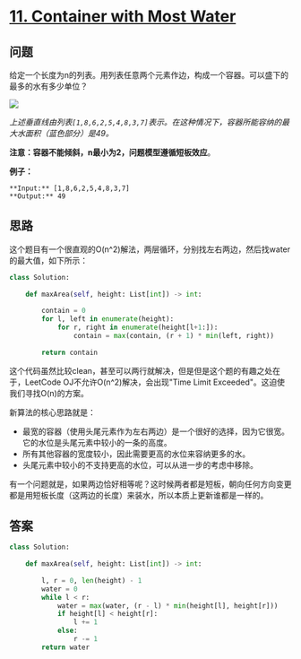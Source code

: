 # [11. Container with Most Water](https://leetcode.com/problems/container-with-most-water/)

## 问题

给定一个长度为n的列表。用列表任意两个元素作边，构成一个容器。可以盛下的最多的水有多少单位？

![](https://s3-lc-upload.s3.amazonaws.com/uploads/2018/07/17/question_11.jpg)

*上述垂直线由列表`[1,8,6,2,5,4,8,3,7]`表示。在这种情况下，容器所能容纳的最大水面积（蓝色部分）是49。*

**注意：**容器不能倾斜，n最小为2，问题模型遵循**短板效应**。

**例子：**

```
**Input:** [1,8,6,2,5,4,8,3,7]
**Output:** 49
```

## 思路

这个题目有一个很直观的O(n^2)解法，两层循环，分别找左右两边，然后找water的最大值，如下所示：

```python
class Solution:
    
    def maxArea(self, height: List[int]) -> int:
        
        contain = 0
        for l, left in enumerate(height):
            for r, right in enumerate(height[l+1:]):
                contain = max(contain, (r + 1) * min(left, right))
                
        return contain
```

这个代码虽然比较clean，甚至可以两行就解决，但是但是这个题的有趣之处在于，LeetCode OJ不允许O(n^2)解决，会出现"Time Limit Exceeded"。这迫使我们寻找O(n)的方案。

新算法的核心思路就是：

- 最宽的容器（使用头尾元素作为左右两边）是一个很好的选择，因为它很宽。它的水位是头尾元素中较小的一条的高度。
- 所有其他容器的宽度较小，因此需要更高的水位来容纳更多的水。
- 头尾元素中较小的不支持更高的水位，可以从进一步的考虑中移除。

有一个问题就是，如果两边恰好相等呢？这时候两者都是短板，朝向任何方向变更都是用短板长度（这两边的长度）来装水，所以本质上更新谁都是一样的。

## 答案

```python
class Solution:
    
    def maxArea(self, height: List[int]) -> int:
        
        l, r = 0, len(height) - 1
        water = 0
        while l < r:
            water = max(water, (r - l) * min(height[l], height[r]))
            if height[l] < height[r]:
                l += 1
            else:
                r -= 1
        return water
```

